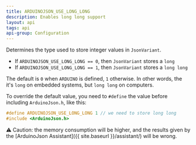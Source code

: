 ```yaml
---
title: ARDUINOJSON_USE_LONG_LONG
description: Enables long long support
layout: api
tags: api
api-group: Configuration
---
```


Determines the type used to store integer values in `JsonVariant`.

* If `ARDUINOJSON_USE_LONG_LONG == 0`, then `JsonVariant` stores a `long`
* If `ARDUINOJSON_USE_LONG_LONG == 1`, then `JsonVariant` stores a `long long`

The default is `0` when `ARDUINO` is defined, `1` otherwise.
In other words, the it's `long` on embedded systems, but `long long` on computers.

To override the default value, you need to `#define` the value before including `ArduinoJson.h`, like this:

```c++
#define ARDUINOJSON_USE_LONG_LONG 1 // we need to store long long
#include <ArduinoJson.h>
```

:warning: Caution: the memory consumption will be higher, and the results given by the [ArduinoJson Assistant]({{ site.baseurl }}/assistant/) will be wrong.
